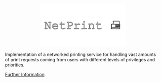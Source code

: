 <p align="center">
  <img src="https://github.com/Nizar1999/NetPrint/blob/main/screenshots/Banner.png" width = 55%; height=55% />
</p>


Implementation of a networked printing service for handling vast amounts of print requests coming from users with different levels of privileges and priorities.

[Further Information](./NetPrint_Report.docx)
